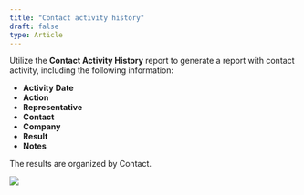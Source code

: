 ```yaml
---
title: "Contact activity history"
draft: false
type: Article
---
```



Utilize the **Contact Activity History** report to generate a report with contact activity, including the following information:  
* **Activity Date** 
* **Action**
* **Representative** 
* **Contact** 
* **Company** 
* **Result** 
* **Notes** 

The results are organized by Contact.  

![](/Modules/assets/Images/004-report-template.png)

